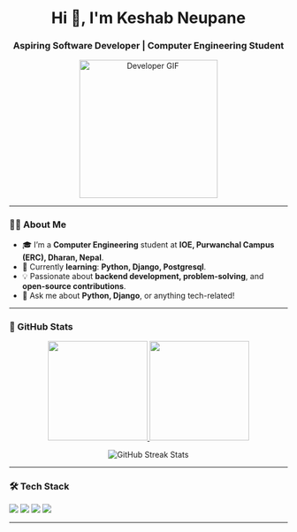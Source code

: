 <h1 align="center">Hi 👋, I'm Keshab Neupane</h1>
<h3 align="center">Aspiring Software Developer | Computer Engineering Student</h3>

<p align="center">
  <img src="https://raw.githubusercontent.com/TheDudeThatCode/TheDudeThatCode/master/Assets/Developer.gif" width="250" alt="Developer GIF">
</p>

---

### 🙋‍♂️ About Me
- 🎓 I’m a **Computer Engineering** student at **IOE, Purwanchal Campus (ERC), Dharan, Nepal**.
- 🌱 Currently **learning**: **Python, Django, Postgresql**.
- 💡 Passionate about **backend development, problem-solving**, and **open-source contributions**.
- 💬 Ask me about **Python, Django**, or anything tech-related!

---

### 🚀 GitHub Stats
<p align="center">
  <a href="https://github.com/keshab051">
    <img height="180em" src="https://github-readme-stats-eight-theta.vercel.app/api?username=keshab051&show_icons=true&theme=algolia&include_all_commits=true&count_private=true"/>
    <img height="180em" src="https://github-readme-stats-eight-theta.vercel.app/api/top-langs/?username=keshab051&layout=compact&langs_count=8&theme=algolia"/>
  </a>
</p>

<p align="center">
  <img src="https://github-readme-streak-stats.herokuapp.com/?user=keshab051&theme=algolia" alt="GitHub Streak Stats"/>
</p>

---

### 🛠 Tech Stack
<p align="left">
  <img src="https://img.shields.io/badge/Python-3776AB?style=for-the-badge&logo=python&logoColor=white"/>
  <img src="https://img.shields.io/badge/Django-092E20?style=for-the-badge&logo=django&logoColor=white"/>
  <img src="https://img.shields.io/badge/Git-F05032?style=for-the-badge&logo=git&logoColor=white"/>
  <img src="https://img.shields.io/badge/GitHub-181717?style=for-the-badge&logo=github&logoColor=white"/>
</p>

---
 


